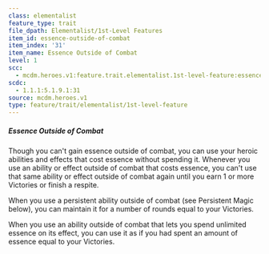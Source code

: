 ```yaml
---
class: elementalist
feature_type: trait
file_dpath: Elementalist/1st-Level Features
item_id: essence-outside-of-combat
item_index: '31'
item_name: Essence Outside of Combat
level: 1
scc:
  - mcdm.heroes.v1:feature.trait.elementalist.1st-level-feature:essence-outside-of-combat
scdc:
  - 1.1.1:5.1.9.1:31
source: mcdm.heroes.v1
type: feature/trait/elementalist/1st-level-feature
---
```


##### Essence Outside of Combat

Though you can't gain essence outside of combat, you can use your heroic abilities and effects that cost essence without spending it. Whenever you use an ability or effect outside of combat that costs essence, you can't use that same ability or effect outside of combat again until you earn 1 or more Victories or finish a respite.

When you use a persistent ability outside of combat (see Persistent Magic below), you can maintain it for a number of rounds equal to your Victories.

When you use an ability outside of combat that lets you spend unlimited essence on its effect, you can use it as if you had spent an amount of essence equal to your Victories.
